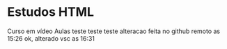 # Estudos HTML
 Curso em vídeo
 Aulas teste
teste
teste alteracao feita no github remoto as 15:26
ok, alterado vsc as 16:31
